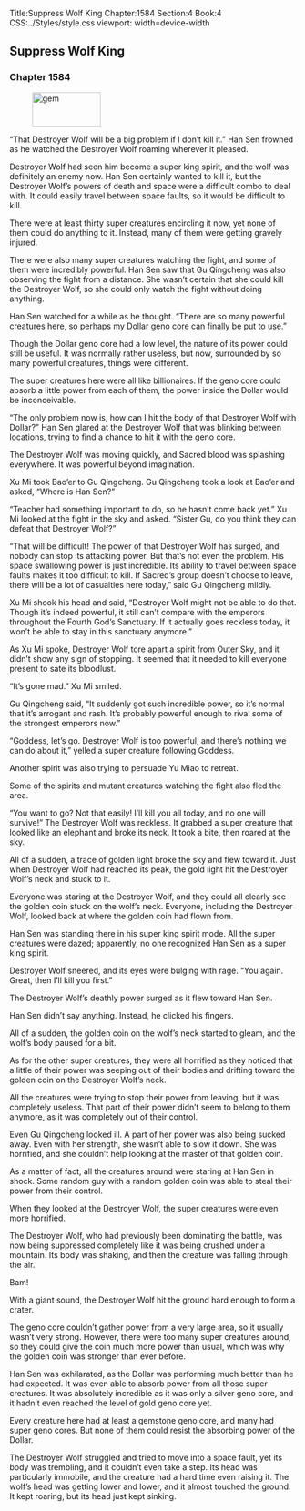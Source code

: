 Title:Suppress Wolf King 
Chapter:1584 
Section:4 
Book:4 
CSS:../Styles/style.css 
viewport: width=device-width
  
## Suppress Wolf King
### Chapter 1584
  
<figure>
	<img src="../Images/gem.gif" alt="gem" id="gem" width="120" height="60" />
</figure>
  

  
“That Destroyer Wolf will be a big problem if I don’t kill it.” Han Sen frowned as he watched the Destroyer Wolf roaming wherever it pleased.

Destroyer Wolf had seen him become a super king spirit, and the wolf was definitely an enemy now. Han Sen certainly wanted to kill it, but the Destroyer Wolf’s powers of death and space were a difficult combo to deal with. It could easily travel between space faults, so it would be difficult to kill.

There were at least thirty super creatures encircling it now, yet none of them could do anything to it. Instead, many of them were getting gravely injured.

There were also many super creatures watching the fight, and some of them were incredibly powerful. Han Sen saw that Gu Qingcheng was also observing the fight from a distance. She wasn’t certain that she could kill the Destroyer Wolf, so she could only watch the fight without doing anything.

Han Sen watched for a while as he thought. “There are so many powerful creatures here, so perhaps my Dollar geno core can finally be put to use.”

Though the Dollar geno core had a low level, the nature of its power could still be useful. It was normally rather useless, but now, surrounded by so many powerful creatures, things were different.

The super creatures here were all like billionaires. If the geno core could absorb a little power from each of them, the power inside the Dollar would be inconceivable.

“The only problem now is, how can I hit the body of that Destroyer Wolf with Dollar?” Han Sen glared at the Destroyer Wolf that was blinking between locations, trying to find a chance to hit it with the geno core.

The Destroyer Wolf was moving quickly, and Sacred blood was splashing everywhere. It was powerful beyond imagination.

Xu Mi took Bao’er to Gu Qingcheng. Gu Qingcheng took a look at Bao’er and asked, “Where is Han Sen?”

“Teacher had something important to do, so he hasn’t come back yet.” Xu Mi looked at the fight in the sky and asked. “Sister Gu, do you think they can defeat that Destroyer Wolf?”

“That will be difficult! The power of that Destroyer Wolf has surged, and nobody can stop its attacking power. But that’s not even the problem. His space swallowing power is just incredible. Its ability to travel between space faults makes it too difficult to kill. If Sacred’s group doesn’t choose to leave, there will be a lot of casualties here today,” said Gu Qingcheng mildly.

Xu Mi shook his head and said, “Destroyer Wolf might not be able to do that. Though it’s indeed powerful, it still can’t compare with the emperors throughout the Fourth God’s Sanctuary. If it actually goes reckless today, it won’t be able to stay in this sanctuary anymore.”

As Xu Mi spoke, Destroyer Wolf tore apart a spirit from Outer Sky, and it didn’t show any sign of stopping. It seemed that it needed to kill everyone present to sate its bloodlust.

“It’s gone mad.” Xu Mi smiled.

Gu Qingcheng said, “It suddenly got such incredible power, so it’s normal that it’s arrogant and rash. It’s probably powerful enough to rival some of the strongest emperors now.”

“Goddess, let’s go. Destroyer Wolf is too powerful, and there’s nothing we can do about it,” yelled a super creature following Goddess.

Another spirit was also trying to persuade Yu Miao to retreat.

Some of the spirits and mutant creatures watching the fight also fled the area.

“You want to go? Not that easily! I’ll kill you all today, and no one will survive!” The Destroyer Wolf was reckless. It grabbed a super creature that looked like an elephant and broke its neck. It took a bite, then roared at the sky.

All of a sudden, a trace of golden light broke the sky and flew toward it. Just when Destroyer Wolf had reached its peak, the gold light hit the Destroyer Wolf’s neck and stuck to it.

Everyone was staring at the Destroyer Wolf, and they could all clearly see the golden coin stuck on the wolf’s neck. Everyone, including the Destroyer Wolf, looked back at where the golden coin had flown from.

Han Sen was standing there in his super king spirit mode. All the super creatures were dazed; apparently, no one recognized Han Sen as a super king spirit.

Destroyer Wolf sneered, and its eyes were bulging with rage. “You again. Great, then I’ll kill you first.”

The Destroyer Wolf’s deathly power surged as it flew toward Han Sen.

Han Sen didn’t say anything. Instead, he clicked his fingers.

All of a sudden, the golden coin on the wolf’s neck started to gleam, and the wolf’s body paused for a bit.

As for the other super creatures, they were all horrified as they noticed that a little of their power was seeping out of their bodies and drifting toward the golden coin on the Destroyer Wolf’s neck.

All the creatures were trying to stop their power from leaving, but it was completely useless. That part of their power didn’t seem to belong to them anymore, as it was completely out of their control.

Even Gu Qingcheng looked ill. A part of her power was also being sucked away. Even with her strength, she wasn’t able to slow it down. She was horrified, and she couldn’t help looking at the master of that golden coin.

As a matter of fact, all the creatures around were staring at Han Sen in shock. Some random guy with a random golden coin was able to steal their power from their control.

When they looked at the Destroyer Wolf, the super creatures were even more horrified.

The Destroyer Wolf, who had previously been dominating the battle, was now being suppressed completely like it was being crushed under a mountain. Its body was shaking, and then the creature was falling through the air.

Bam!

With a giant sound, the Destroyer Wolf hit the ground hard enough to form a crater.

The geno core couldn’t gather power from a very large area, so it usually wasn’t very strong. However, there were too many super creatures around, so they could give the coin much more power than usual, which was why the golden coin was stronger than ever before.

Han Sen was exhilarated, as the Dollar was performing much better than he had expected. It was even able to absorb power from all those super creatures. It was absolutely incredible as it was only a silver geno core, and it hadn’t even reached the level of gold geno core yet.

Every creature here had at least a gemstone geno core, and many had super geno cores. But none of them could resist the absorbing power of the Dollar.

The Destroyer Wolf struggled and tried to move into a space fault, yet its body was trembling, and it couldn’t even take a step. Its head was particularly immobile, and the creature had a hard time even raising it. The wolf’s head was getting lower and lower, and it almost touched the ground. It kept roaring, but its head just kept sinking.